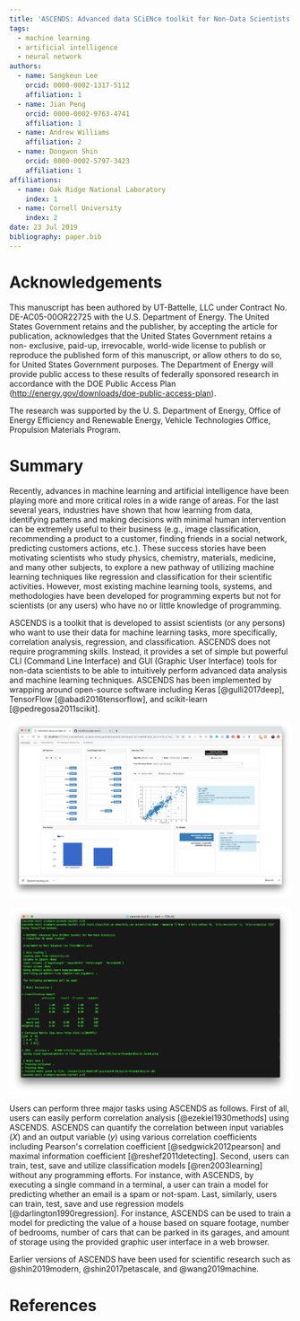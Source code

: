 ```yaml
---
title: 'ASCENDS: Advanced data SCiENce toolkit for Non-Data Scientists'
tags:
  - machine learning
  - artificial intelligence
  - neural network
authors:
  - name: Sangkeun Lee
    orcid: 0000-0002-1317-5112
    affiliation: 1
  - name: Jian Peng
    orcid: 0000-0002-9763-4741
    affiliation: 1
  - name: Andrew Williams
    affiliation: 2
  - name: Dongwon Shin
    orcid: 0000-0002-5797-3423
    affiliation: 1
affiliations:
  - name: Oak Ridge National Laboratory
    index: 1
  - name: Cornell University
    index: 2
date: 23 Jul 2019
bibliography: paper.bib
---
```


# Acknowledgements

This manuscript has been authored by UT-Battelle, LLC under Contract No. DE-AC05-00OR22725 with the U.S. Department of Energy. The United States Government retains and the publisher, by accepting the article for publication, acknowledges that the United States Government retains a non- exclusive, paid-up, irrevocable, world-wide license to publish or reproduce the published form of this manuscript, or allow others to do so, for United States Government purposes. The Department of Energy will provide public access to these results of federally sponsored research in accordance with the DOE Public Access Plan (http://energy.gov/downloads/doe-public-access-plan).

The research was supported by the U. S. Department of Energy, Office of Energy Efficiency and Renewable Energy, Vehicle Technologies Office, Propulsion Materials Program.

# Summary

Recently, advances in machine learning and artificial intelligence have been playing more and more critical roles in a wide range of areas. For the last several years, industries have shown that how learning from data, identifying patterns and making decisions with minimal human intervention can be extremely useful to their business (e.g., image classification, recommending a product to a customer, finding friends in a social network, predicting customers actions, etc.). These success stories have been motivating scientists who study physics, chemistry, materials, medicine, and many other subjects, to explore a new pathway of utilizing machine learning techniques like regression and classification for their scientific activities. However, most existing machine learning tools, systems, and methodologies have been developed for programming experts but not for scientists (or any users) who have no or little knowledge of programming. 

ASCENDS is a toolkit that is developed to assist scientists (or any persons) who want to use their data for machine learning tasks, more specifically, correlation analysis, regression, and classification. ASCENDS does not require programming skills.  Instead, it provides a set of simple but powerful CLI (Command Line Interface) and GUI (Graphic User Interface) tools for non-data scientists to be able to intuitively perform advanced data analysis and machine learning techniques. ASCENDS has been implemented by wrapping around open-source software including Keras [@gulli2017deep], TensorFlow [@abadi2016tensorflow], and scikit-learn [@pedregosa2011scikit].

![Using Ascends via its web-based graphic user interface](./logo/web-ui.png)

![Using Ascends via its command-line interface](./logo/command-line-ui.png)

Users can perform three major tasks using ASCENDS as follows. First of all, users can easily perform correlation analysis [@ezekiel1930methods] using ASCENDS. ASCENDS can quantify the correlation between input variables ($X$) and an output variable ($y$) using various correlation coefficients including Pearson's correlation coefficient [@sedgwick2012pearson] and maximal information coefficient [@reshef2011detecting]. Second, users can train, test, save and utilize classification models [@ren2003learning] without any programming efforts. For instance, with ASCENDS, by executing a single command in a terminal, a user can train a model for predicting whether an email is a spam or not-spam. Last, similarly, users can train, test, save and use regression models [@darlington1990regression]. For instance, ASCENDS can be used to train a model for predicting the value of a house based on square footage, number of bedrooms, number of cars that can be parked in its garages, and amount of storage using the provided graphic user interface in a web browser.

Earlier versions of ASCENDS have been used for scientific research such as @shin2019modern, @shin2017petascale, and @wang2019machine. 

# References

